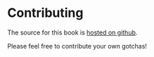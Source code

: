 # Contributing

The source for this book is [hosted on github](https://github.com/exphp-share/unsafe-gotchas).

Please feel free to contribute your own gotchas!
